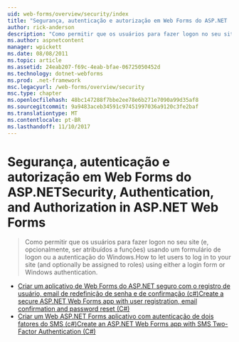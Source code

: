 ```yaml
---
uid: web-forms/overview/security/index
title: "Segurança, autenticação e autorização em Web Forms do ASP.NET | Microsoft Docs"
author: rick-anderson
description: "Como permitir que os usuários para fazer logon no seu site (e, opcionalmente, ser atribuídos a funções) usando um formulário de logon ou a autenticação do Windows."
ms.author: aspnetcontent
manager: wpickett
ms.date: 08/08/2011
ms.topic: article
ms.assetid: 24eab207-f69c-4eab-bfae-06725050452d
ms.technology: dotnet-webforms
ms.prod: .net-framework
msc.legacyurl: /web-forms/overview/security
msc.type: chapter
ms.openlocfilehash: 48bc147288f7bbe2ee78e6b271e7090a99d35af8
ms.sourcegitcommit: 9a9483aceb34591c97451997036a9120c3fe2baf
ms.translationtype: MT
ms.contentlocale: pt-BR
ms.lasthandoff: 11/10/2017
---
```

<a name="security-authentication-and-authorization-in-aspnet-web-forms"></a><span data-ttu-id="087a3-103">Segurança, autenticação e autorização em Web Forms do ASP.NET</span><span class="sxs-lookup"><span data-stu-id="087a3-103">Security, Authentication, and Authorization in ASP.NET Web Forms</span></span>
====================
> <span data-ttu-id="087a3-104">Como permitir que os usuários para fazer logon no seu site (e, opcionalmente, ser atribuídos a funções) usando um formulário de logon ou a autenticação do Windows.</span><span class="sxs-lookup"><span data-stu-id="087a3-104">How to let users to log in to your site (and optionally be assigned to roles) using either a login form or Windows authentication.</span></span>


- [<span data-ttu-id="087a3-105">Criar um aplicativo de Web Forms do ASP.NET seguro com o registro de usuário, email de redefinição de senha e de confirmação (c#)</span><span class="sxs-lookup"><span data-stu-id="087a3-105">Create a secure ASP.NET Web Forms app with user registration, email confirmation and password reset (C#)</span></span>](create-a-secure-aspnet-web-forms-app-with-user-registration-email-confirmation-and-password-reset.md)
- [<span data-ttu-id="087a3-106">Criar um Web ASP.NET Forms aplicativo com autenticação de dois fatores do SMS (c#)</span><span class="sxs-lookup"><span data-stu-id="087a3-106">Create an ASP.NET Web Forms app with SMS Two-Factor Authentication (C#)</span></span>](create-an-aspnet-web-forms-app-with-sms-two-factor-authentication.md)
